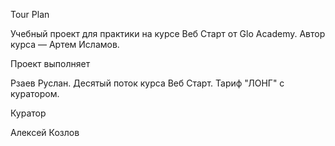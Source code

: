 Tour Plan

Учебный проект для практики на курсе Веб Старт от Glo Academy. Автор курса — Артем Исламов.

Проект выполняет

Рзаев Руслан. Десятый поток курса Веб Старт. Тариф "ЛОНГ" с куратором.

Куратор

Алексей Козлов
